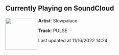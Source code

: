 ## Currently Playing on SoundCloud

[<img align="left" width="100" src="https://i1.sndcdn.com/artworks-3IoOlfjXzGdini9t-b3vUzw-t500x500.jpg">](https://soundcloud.com/slowpalace/pulse)

**Artist**: Slowpalace 

**Track**: PULSE

Last updated at 11/16/2022 14:24
